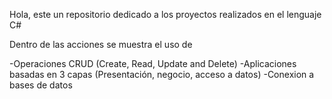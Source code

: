 Hola, este un repositorio dedicado a los proyectos realizados en el lenguaje C# 

Dentro de las acciones se muestra el uso de

-Operaciones CRUD (Create, Read, Update and Delete)
-Aplicaciones basadas en 3 capas (Presentación, negocio, acceso a datos)
-Conexion a bases de datos